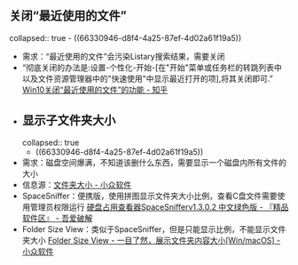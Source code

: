 ## 关闭“最近使用的文件”
collapsed:: true
	- ((66330946-d8f4-4a25-87ef-4d02a61f19a5))
- 需求：“最近使用的文件”会污染Listary搜索结果，需要关闭
- “彻底关闭的办法是:设置-个性化-开始-[在"开始"菜单或任务栏的转跳列表中以及文件资源管理器中的"快速使用"中显示最近打开的项],将其关闭即可.” [Win10关闭“最近使用的文件”的功能 - 知乎](https://zhuanlan.zhihu.com/p/418234451)
- ## 显示子文件夹大小
  collapsed:: true
	- ((66330946-d8f4-4a25-87ef-4d02a61f19a5))
- 需求：磁盘空间爆满，不知道该删什么东西，需要显示一个磁盘内所有文件的大小
- 信息源：[文件夹大小 - 小众软件](https://www.appinn.com/tag/%e6%96%87%e4%bb%b6%e5%a4%b9%e5%a4%a7%e5%b0%8f/)
- SpaceSniffer：便携版，使用拼图显示文件夹大小比例，查看C盘文件需要使用管理员权限运行 [硬盘占用查看器SpaceSnifferv1.3.0.2 中文绿色版 - 『精品软件区』 - 吾爱破解](https://www.52pojie.cn/thread-1600723-1-1.html)
- Folder Size View：类似于SpaceSniffer，但是只能显示比例，不能显示文件夹大小 [Folder Size View - 一目了然，展示文件夹内容大小[Win/macOS] - 小众软件](https://www.appinn.com/folder-size-view/)